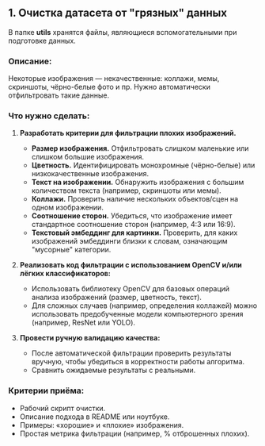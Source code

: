 ## 1. Очистка датасета от "грязных" данных

В папке **utils** хранятся файлы, являющиеся вспомогательными при подготовке данных.

### Описание:
Некоторые изображения — некачественные: коллажи, мемы, скриншоты, чёрно-белые фото и пр. Нужно автоматически отфильтровать такие данные.
 
### Что нужно сделать:
1. **Разработать критерии для фильтрации плохих изображений.**
   - **Размер изображения.** Отфильтровать слишком маленькие или слишком большие изображения.
   - **Цветность.** Идентифицировать монохромные (чёрно-белые) или низкокачественные изображения.
   - **Текст на изображении.** Обнаружить изображения с большим количеством текста (например, скриншоты или мемы).
   - **Коллажи.** Проверить наличие нескольких объектов/сцен на одном изображении.
   - **Соотношение сторон.** Убедиться, что изображение имеет стандартное соотношение сторон (например, 4:3 или 16:9).
   - **Текстовый эмбеддинг для картинки.** Проверить, для каких изображений эмбеддинги близки к словам, означающим "мусорные" категории.

2. **Реализовать код фильтрации с использованием OpenCV и/или лёгких классификаторов:**
   - Использовать библиотеку OpenCV для базовых операций анализа изображений (размер, цветность, текст).
   - Для сложных случаев (например, определения коллажей) можно использовать предобученные модели компьютерного зрения (например, ResNet или YOLO).

3. **Провести ручную валидацию качества:**
   - После автоматической фильтрации проверить результаты вручную, чтобы убедиться в корректности работы алгоритма.
   - Сравнить ожидаемые результаты с реальными.

### Критерии приёма:
- Рабочий скрипт очистки.
- Описание подхода в README или ноутбуке.
- Примеры: «хорошие» и «плохие» изображения.
- Простая метрика фильтрации (например, % отброшенных плохих).
